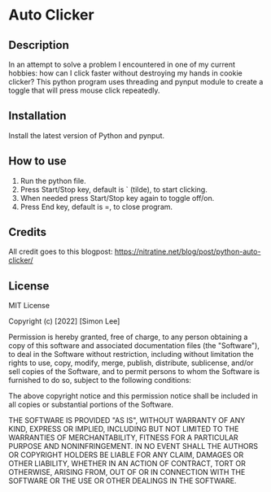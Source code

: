 # Auto Clicker
## Description
In an attempt to solve a problem I encountered in one of my current hobbies: how can I click faster without destroying my hands in cookie clicker?
This python program uses threading and pynput module to create a toggle that will press mouse click repeatedly. 
## Installation
Install the latest version of Python and pynput.
## How to use
1. Run the python file.
2. Press Start/Stop key, default is ` (tilde), to start clicking.
3. When needed press Start/Stop key again to toggle off/on.
4. Press End key, default is =, to close program.
## Credits
All credit  goes to this blogpost: https://nitratine.net/blog/post/python-auto-clicker/
## License

MIT License

Copyright (c) [2022] [Simon Lee]

Permission is hereby granted, free of charge, to any person obtaining a copy
of this software and associated documentation files (the "Software"), to deal
in the Software without restriction, including without limitation the rights
to use, copy, modify, merge, publish, distribute, sublicense, and/or sell
copies of the Software, and to permit persons to whom the Software is
furnished to do so, subject to the following conditions:

The above copyright notice and this permission notice shall be included in all
copies or substantial portions of the Software.

THE SOFTWARE IS PROVIDED "AS IS", WITHOUT WARRANTY OF ANY KIND, EXPRESS OR
IMPLIED, INCLUDING BUT NOT LIMITED TO THE WARRANTIES OF MERCHANTABILITY,
FITNESS FOR A PARTICULAR PURPOSE AND NONINFRINGEMENT. IN NO EVENT SHALL THE
AUTHORS OR COPYRIGHT HOLDERS BE LIABLE FOR ANY CLAIM, DAMAGES OR OTHER
LIABILITY, WHETHER IN AN ACTION OF CONTRACT, TORT OR OTHERWISE, ARISING FROM,
OUT OF OR IN CONNECTION WITH THE SOFTWARE OR THE USE OR OTHER DEALINGS IN THE
SOFTWARE.